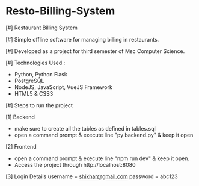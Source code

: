 # Resto-Billing-System

[#] Restaurant Billing System

[#] Simple offline software for managing billing in restaurants.

[#] Developed as a project for third semester of Msc Computer         Science.

[#] Technologies Used :
- Python, Python Flask
- PostgreSQL
- NodeJS, JavaScript, VueJS Framework
- HTML5 & CSS3

[#] Steps to run the project

[1] Backend
- make sure to create all the tables as defined in      tables.sql
- open a command prompt & execute line 
       "py backend.py"
  & keep it open

[2] Frontend
- open a command prompt & execute line
       "npm run dev"
  & keep it open. 
- Access the project through  http://localhost:8080

[3] Login Details
    username = shikhar@gmail.com
    password = abc123
